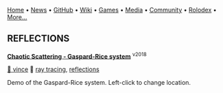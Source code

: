 [Home](https://qb64.com) • [News](news.md) • [GitHub](github.md) • [Wiki](wiki.md) • [Games](games.md) • [Media](media.md) • [Community](community.md) • [Rolodex](rolodex.md) • [More...](more.md)

## REFLECTIONS

**[Chaotic Scattering - Gaspard-Rice system](chaotic-scattering/index)** <sup>v2018</sup>

[🐝 vince](vince) 🔗 [ray tracing](ray-tracing), [reflections](reflections)

Demo of the Gaspard-Rice system. Left-click to change location.
